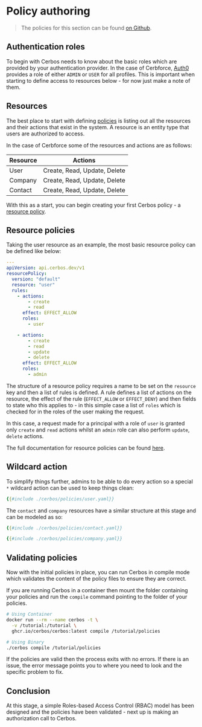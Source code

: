 # Policy authoring

> The policies for this section can be found [on Github](https://github.com/cerbos/tutorial/tree/main/src/03-resource-definition/cerbos).

## Authentication roles

To begin with Cerbos needs to know about the basic roles which are provided by your authentication provider. In the case of Cerbforce, [Auth0](https://cerbos.dev/ecosystem/cerbos-auth0) provides a role of either `ADMIN` or `USER` for all profiles. This is important when starting to define access to resources below - for now just make a note of them.

## Resources

The best place to start with defining [policies](https://docs.cerbos.dev/cerbos/latest/policies/index.html) is listing out all the resources and their actions that exist in the system. A resource is an entity type that users are authorized to access.

In the case of Cerbforce some of the resources and actions are as follows:

| Resource | Actions |
| --- | --- |
| User | Create, Read, Update, Delete |
| Company | Create, Read, Update, Delete |
| Contact | Create, Read, Update, Delete |

With this as a start, you can begin creating your first Cerbos policy - a [resource policy](https://docs.cerbos.dev/cerbos/latest/policies/resource_policies.html).


## Resource policies

Taking the user resource as an example, the most basic resource policy can be defined like below:

```yaml
---
apiVersion: api.cerbos.dev/v1
resourcePolicy:
  version: "default" 
  resource: "user"
  rules:
    - actions: 
        - create
        - read
      effect: EFFECT_ALLOW
      roles:
        - user 

    - actions: 
        - create
        - read
        - update
        - delete
      effect: EFFECT_ALLOW
      roles:
        - admin         
```

The structure of a resource policy requires a name to be set on the `resource` key and then a list of rules is defined. A rule defines a list of actions on the resource, the effect of the rule (`EFFECT_ALLOW` or `EFFECT_DENY`) and then fields to state who this applies to - in this simple case a list of `roles` which is checked for in the roles of the user making the request.

In this case, a request made for a principal with a role of `user` is granted only `create` and `read` actions whilst an `admin` role can also perform `update`, `delete` actions.

The full documentation for resource policies can be found [here](https://docs.cerbos.dev/cerbos/latest/policies/resource_policies.html).

## Wildcard action

To simplify things further, admins to be able to do every action so a special `*` wildcard action can be used to keep things clean:

```yaml
{{#include ./cerbos/policies/user.yaml}}  
```

The `contact` and `company` resources have a similar structure at this stage and can be modeled as so:

```yaml
{{#include ./cerbos/policies/contact.yaml}}
```

```yaml
{{#include ./cerbos/policies/company.yaml}}
```


## Validating policies

Now with the initial policies in place, you can run Cerbos in compile mode which validates the content of the policy files to ensure they are correct.

If you are running Cerbos in a container then mount the folder containing your policies and run the `compile` command pointing to the folder of your policies.

```sh
# Using Container
docker run --rm --name cerbos -t \
  -v /tutorial:/tutorial \
  ghcr.io/cerbos/cerbos:latest compile /tutorial/policies

# Using Binary
./cerbos compile /tutorial/policies
```

If the policies are valid then the process exits with no errors. If there is an issue, the error message points you to where you need to look and the specific problem to fix.

## Conclusion

At this stage, a simple Roles-based Access Control (RBAC) model has been designed and the policies have been validated - next up is making an authorization call to Cerbos.